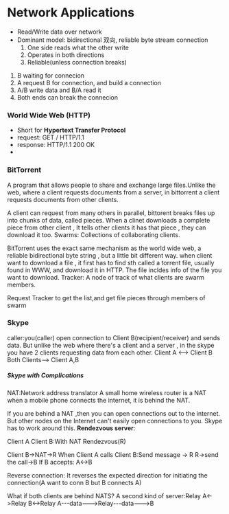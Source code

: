 # Network Applications
* Read/Write data over network
* Dominant model: bidirectional 双向, reliable byte stream connection
    1. One side reads what the other write
    2. Operates in both directions
    3. Reliable(unless connection breaks)

1. B waiting for connecion
2. A request B for connection, and build a connection
3. A/B write data and B/A read it
4. Both ends can break the connecion

###  World Wide Web (HTTP)
* Short for **Hypertext Transfer Protocol**
* request: GET / HTTP/1.1
* response: HTTP/1.1 200 OK
* 

### BitTorrent
A program that allows people to share and exchange large files.Unlike the web, where a client requests documents from a server, in bittorrent a client requests documents from other clients.

A client can request from many others in parallel, bittorent breaks files up into chunks of data, called pieces. When a clinet downloads a complete piece from other client , It tells other clients it has that piece , they can download it too.
Swarms: Collections of collaborating clients.

BitTorrent uses the exact same mechanism as the world wide web, a reliable bidirectional byte string , but a little bit different way. when client want to download a file ,  it first has to find sth called a torrent file, usually found in WWW, and download it in HTTP. The file incldes info of the file you want to download.
Tracker: A node of track of what clients are swarm members.

Request Tracker to get the list,and get file pieces through members of swarm

### Skype
caller:you(caller) open connection to Client B(recipient/receiver) and sends data.
But unlike the web where there's a client and a server , in the skype you have 2 clients requesting data from each other.
Client A <--> Client B
Both Clients--> Client A,B

##### Skype with Complications
NAT:Network address translator
A small home wireless router is a NAT when a mobile phone connects the internet, it is behind the NAT.

If you are behind a NAT ,then you can open connections out to the internet. But other nodes on the Internet can't easily open connections to you.
Skype has to work around this.
**Rendezvous server**:

Client A
Client B:With NAT
Rendezvous(R)

Client B->NAT->R
When Client A calls Client B:Send message -> R
R->send the call->B
If B accepts: A<->B

Reverse connection: It reverses the expected direction for initiating the connection(A want to conn B but B connects A)

What if both clients are behind NATS?
A second kind of server:Relay
A<->Relay
B<->Relay
A---data--->Relay---data--->B
